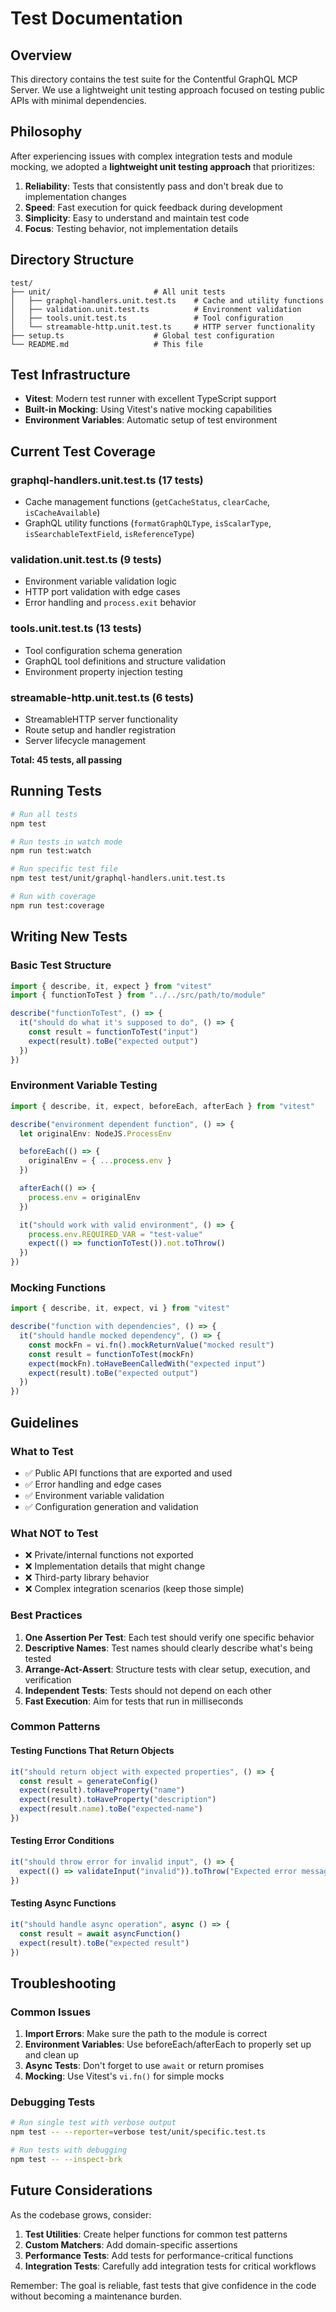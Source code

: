 # Test Documentation

## Overview

This directory contains the test suite for the Contentful GraphQL MCP Server. We use a lightweight unit testing approach focused on testing public APIs with minimal dependencies.

## Philosophy

After experiencing issues with complex integration tests and module mocking, we adopted a **lightweight unit testing approach** that prioritizes:

1. **Reliability**: Tests that consistently pass and don't break due to implementation changes
2. **Speed**: Fast execution for quick feedback during development
3. **Simplicity**: Easy to understand and maintain test code
4. **Focus**: Testing behavior, not implementation details

## Directory Structure

```
test/
├── unit/                       # All unit tests
│   ├── graphql-handlers.unit.test.ts    # Cache and utility functions
│   ├── validation.unit.test.ts          # Environment validation
│   ├── tools.unit.test.ts               # Tool configuration
│   └── streamable-http.unit.test.ts     # HTTP server functionality
├── setup.ts                    # Global test configuration
└── README.md                   # This file
```

## Test Infrastructure

- **Vitest**: Modern test runner with excellent TypeScript support
- **Built-in Mocking**: Using Vitest's native mocking capabilities
- **Environment Variables**: Automatic setup of test environment

## Current Test Coverage

### graphql-handlers.unit.test.ts (17 tests)

- Cache management functions (`getCacheStatus`, `clearCache`, `isCacheAvailable`)
- GraphQL utility functions (`formatGraphQLType`, `isScalarType`, `isSearchableTextField`, `isReferenceType`)

### validation.unit.test.ts (9 tests)

- Environment variable validation logic
- HTTP port validation with edge cases
- Error handling and `process.exit` behavior

### tools.unit.test.ts (13 tests)

- Tool configuration schema generation
- GraphQL tool definitions and structure validation
- Environment property injection testing

### streamable-http.unit.test.ts (6 tests)

- StreamableHTTP server functionality
- Route setup and handler registration
- Server lifecycle management

**Total: 45 tests, all passing**

## Running Tests

```bash
# Run all tests
npm test

# Run tests in watch mode
npm run test:watch

# Run specific test file
npm test test/unit/graphql-handlers.unit.test.ts

# Run with coverage
npm run test:coverage
```

## Writing New Tests

### Basic Test Structure

```typescript
import { describe, it, expect } from "vitest"
import { functionToTest } from "../../src/path/to/module"

describe("functionToTest", () => {
  it("should do what it's supposed to do", () => {
    const result = functionToTest("input")
    expect(result).toBe("expected output")
  })
})
```

### Environment Variable Testing

```typescript
import { describe, it, expect, beforeEach, afterEach } from "vitest"

describe("environment dependent function", () => {
  let originalEnv: NodeJS.ProcessEnv

  beforeEach(() => {
    originalEnv = { ...process.env }
  })

  afterEach(() => {
    process.env = originalEnv
  })

  it("should work with valid environment", () => {
    process.env.REQUIRED_VAR = "test-value"
    expect(() => functionToTest()).not.toThrow()
  })
})
```

### Mocking Functions

```typescript
import { describe, it, expect, vi } from "vitest"

describe("function with dependencies", () => {
  it("should handle mocked dependency", () => {
    const mockFn = vi.fn().mockReturnValue("mocked result")
    const result = functionToTest(mockFn)
    expect(mockFn).toHaveBeenCalledWith("expected input")
    expect(result).toBe("expected output")
  })
})
```

## Guidelines

### What to Test

- ✅ Public API functions that are exported and used
- ✅ Error handling and edge cases
- ✅ Environment variable validation
- ✅ Configuration generation and validation

### What NOT to Test

- ❌ Private/internal functions not exported
- ❌ Implementation details that might change
- ❌ Third-party library behavior
- ❌ Complex integration scenarios (keep those simple)

### Best Practices

1. **One Assertion Per Test**: Each test should verify one specific behavior
2. **Descriptive Names**: Test names should clearly describe what's being tested
3. **Arrange-Act-Assert**: Structure tests with clear setup, execution, and verification
4. **Independent Tests**: Tests should not depend on each other
5. **Fast Execution**: Aim for tests that run in milliseconds

### Common Patterns

#### Testing Functions That Return Objects

```typescript
it("should return object with expected properties", () => {
  const result = generateConfig()
  expect(result).toHaveProperty("name")
  expect(result).toHaveProperty("description")
  expect(result.name).toBe("expected-name")
})
```

#### Testing Error Conditions

```typescript
it("should throw error for invalid input", () => {
  expect(() => validateInput("invalid")).toThrow("Expected error message")
})
```

#### Testing Async Functions

```typescript
it("should handle async operation", async () => {
  const result = await asyncFunction()
  expect(result).toBe("expected result")
})
```

## Troubleshooting

### Common Issues

1. **Import Errors**: Make sure the path to the module is correct
2. **Environment Variables**: Use beforeEach/afterEach to properly set up and clean up
3. **Async Tests**: Don't forget to use `await` or return promises
4. **Mocking**: Use Vitest's `vi.fn()` for simple mocks

### Debugging Tests

```bash
# Run single test with verbose output
npm test -- --reporter=verbose test/unit/specific.test.ts

# Run tests with debugging
npm test -- --inspect-brk
```

## Future Considerations

As the codebase grows, consider:

1. **Test Utilities**: Create helper functions for common test patterns
2. **Custom Matchers**: Add domain-specific assertions
3. **Performance Tests**: Add tests for performance-critical functions
4. **Integration Tests**: Carefully add integration tests for critical workflows

Remember: The goal is reliable, fast tests that give confidence in the code without becoming a maintenance burden.
